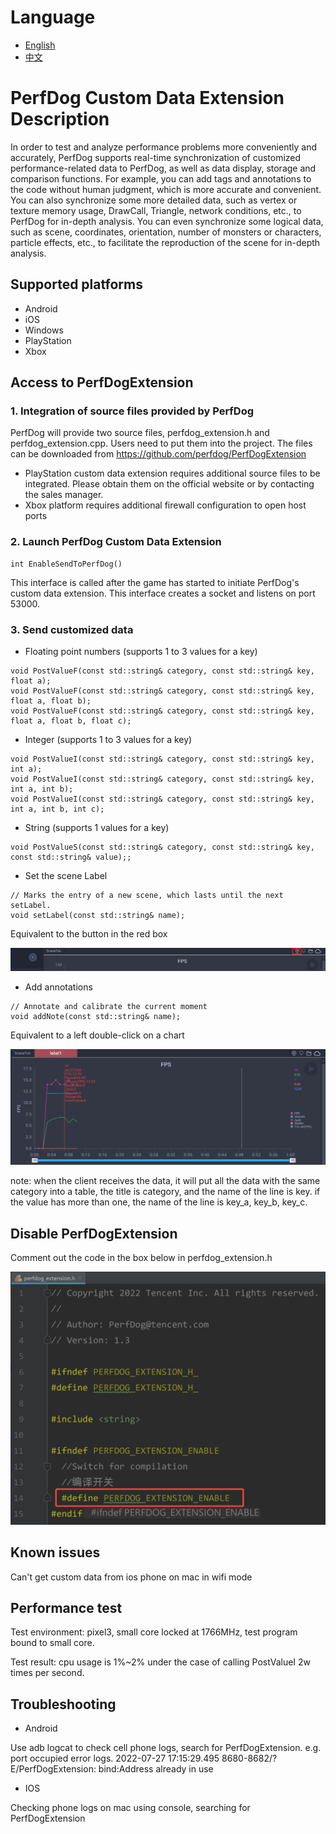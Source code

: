 # Language
- [English](README.md)
- [中文](README_zh.md)

# PerfDog Custom Data Extension Description

In order to test and analyze performance problems more conveniently and accurately, PerfDog supports real-time synchronization of customized performance-related data to PerfDog, as well as data display, storage and comparison functions. For example, you can add tags and annotations to the code without human judgment, which is more accurate and convenient. You can also synchronize some more detailed data, such as vertex or texture memory usage, DrawCall, Triangle, network conditions, etc., to PerfDog for in-depth analysis. You can even synchronize some logical data, such as scene, coordinates, orientation, number of monsters or characters, particle effects, etc., to facilitate the reproduction of the scene for in-depth analysis.

## Supported platforms
- Android
- iOS
- Windows
- PlayStation
- Xbox

## Access to PerfDogExtension

### 1. Integration of source files provided by PerfDog

PerfDog will provide two source files, perfdog_extension.h and perfdog_extension.cpp. Users need to put them into the project. The files can be downloaded from https://github.com/perfdog/PerfDogExtension
- PlayStation custom data extension requires additional source files to be integrated. Please obtain them on the official website or by contacting the sales manager.
- Xbox platform requires additional firewall configuration to open host ports

### 2. Launch PerfDog Custom Data Extension

```
int EnableSendToPerfDog()
```

This interface is called after the game has started to initiate PerfDog's custom data extension. This interface creates a socket and listens on port 53000.

### 3. Send customized data

- Floating point numbers (supports 1 to 3 values for a key)
```
void PostValueF(const std::string& category, const std::string& key, float a);
void PostValueF(const std::string& category, const std::string& key, float a, float b);
void PostValueF(const std::string& category, const std::string& key, float a, float b, float c);
```

- Integer (supports 1 to 3 values for a key)
```
void PostValueI(const std::string& category, const std::string& key, int a);
void PostValueI(const std::string& category, const std::string& key, int a, int b);
void PostValueI(const std::string& category, const std::string& key, int a, int b, int c);
```

- String (supports 1 values for a key)
```
void PostValueS(const std::string& category, const std::string& key, const std::string& value);;
```

- Set the scene Label
```
// Marks the entry of a new scene, which lasts until the next setLabel.
void setLabel(const std::string& name);
```

Equivalent to the button in the red box

![](https://github.com/perfdog/PerfDogExtension/raw/master/img/img1_en.png)

- Add annotations

```
// Annotate and calibrate the current moment
void addNote(const std::string& name);
```

Equivalent to a left double-click on a chart

![](https://github.com/perfdog/PerfDogExtension/raw/master/img/img2_en.png)

note: when the client receives the data, it will put all the data with the same category into a table, the title is category, and the name of the line is key. if the value has more than one, the name of the line is key_a, key_b, key_c.

## Disable PerfDogExtension

Comment out the code in the box below in perfdog_extension.h

![](https://github.com/perfdog/PerfDogExtension/raw/master/img/img3.png)

## Known issues

Can't get custom data from ios phone on mac in wifi mode

## Performance test

Test environment: pixel3, small core locked at 1766MHz, test program bound to small core.

Test result: cpu usage is 1%~2% under the case of calling PostValueI 2w times per second.

## Troubleshooting

- Android

Use adb logcat to check cell phone logs, search for PerfDogExtension. e.g. port occupied error logs.
2022-07-27 17:15:29.495 8680-8682/? E/PerfDogExtension: bind:Address already in use

- IOS

Checking phone logs on mac using console, searching for PerfDogExtension